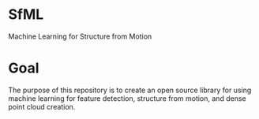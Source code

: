 # SfML
Machine Learning for Structure from Motion

# Goal
The purpose of this repository is to create an open source library for using machine learning for feature detection, structure from motion, and dense point cloud creation.
